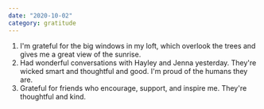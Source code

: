 ```yaml
---
date: "2020-10-02"
category: gratitude
---
```

1. I'm grateful for the big windows in my loft, which overlook the trees and gives me a great view of the sunrise.
2. Had wonderful conversations with Hayley and Jenna yesterday. They're wicked smart and thoughtful and good. I'm proud of the humans they are.
3. Grateful for friends who encourage, support, and inspire me. They're thoughtful and kind. 
